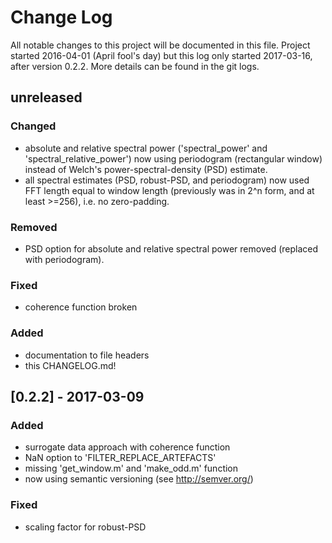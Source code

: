 # Change Log
All notable changes to this project will be documented in this file. Project started
2016-04-01 (April fool's day) but this log only started 2017-03-16, after version
0.2.2. More details can be found in the git logs.

## unreleased
### Changed 
- absolute and relative spectral power ('spectral\_power' and 'spectral\_relative\_power')
  now using periodogram (rectangular window) instead of Welch's power-spectral-density
  (PSD) estimate.
- all spectral estimates (PSD, robust-PSD, and periodogram) now used FFT length equal to
  window length (previously was in 2^n form, and at least >=256), i.e. no zero-padding.
  
### Removed
- PSD option for absolute and relative spectral power removed (replaced with periodogram).

### Fixed
- coherence function broken

### Added
- documentation to file headers
- this CHANGELOG.md!

## [0.2.2] - 2017-03-09
### Added
- surrogate data approach with coherence function
- NaN option to 'FILTER\_REPLACE\_ARTEFACTS'
- missing 'get\_window.m' and 'make\_odd.m' function
- now using semantic versioning (see http://semver.org/)

### Fixed
- scaling factor for robust-PSD

